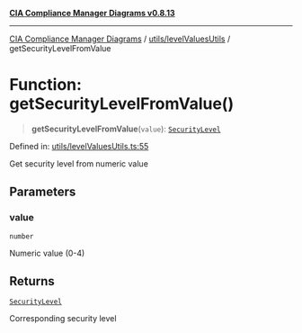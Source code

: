 [**CIA Compliance Manager Diagrams v0.8.13**](../../../README.md)

***

[CIA Compliance Manager Diagrams](../../../modules.md) / [utils/levelValuesUtils](../README.md) / getSecurityLevelFromValue

# Function: getSecurityLevelFromValue()

> **getSecurityLevelFromValue**(`value`): [`SecurityLevel`](../../../types/cia/type-aliases/SecurityLevel.md)

Defined in: [utils/levelValuesUtils.ts:55](https://github.com/Hack23/cia-compliance-manager/blob/2f6ce8651c6fa9a0d9c8860576f0ee67ef038efd/src/utils/levelValuesUtils.ts#L55)

Get security level from numeric value

## Parameters

### value

`number`

Numeric value (0-4)

## Returns

[`SecurityLevel`](../../../types/cia/type-aliases/SecurityLevel.md)

Corresponding security level
